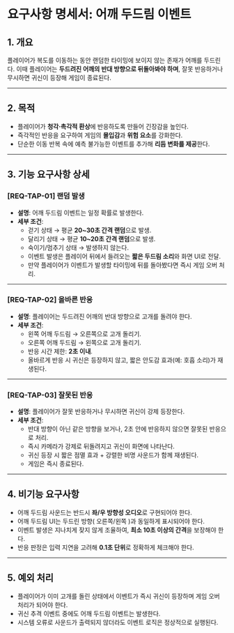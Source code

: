 # 요구사항 명세서: 어깨 두드림 이벤트

## 1. 개요

플레이어가 복도를 이동하는 동안 랜덤한 타이밍에 보이지 않는 존재가 어깨를 두드린다. 이때 플레이어는 **두드려진 어깨의 반대 방향으로 뒤돌아봐야 하며**, 잘못 반응하거나 무시하면 귀신이 등장해 게임이 종료된다.

---

## 2. 목적

- 플레이어가 **청각·촉각적 환상**에 반응하도록 만들어 긴장감을 높인다.
- 즉각적인 반응을 요구하여 게임의 **몰입감**과 **위험 요소**를 강화한다.
- 단순한 이동 반복 속에 예측 불가능한 이벤트를 추가해 **리듬 변화를 제공**한다.

---

## 3. 기능 요구사항 상세

### [REQ-TAP-01] 랜덤 발생

- **설명**: 어깨 두드림 이벤트는 일정 확률로 발생한다.
- **세부 조건**:
    - 걷기 상태 → 평균 **20~30초 간격 랜덤**으로 발생.
    - 달리기 상태 → 평균 **10~20초 간격 랜덤**으로 발생.
    - 숙이기/멈추기 상태 → 발생하지 않는다.
    - 이벤트 발생은 플레이어 뒤에서 들려오는 **짧은 두드림 소리**와 화면 UI로 전달.
    - 만약 플레이어가 이벤트가 발생할 타이밍에 뒤를 돌아봤다면 즉시 게임 오버 처리.

---

### [REQ-TAP-02] 올바른 반응

- **설명**: 플레이어는 두드려진 어깨의 반대 방향으로 고개를 돌려야 한다.
- **세부 조건**:
    - 왼쪽 어깨 두드림 → 오른쪽으로 고개 돌리기.
    - 오른쪽 어깨 두드림 → 왼쪽으로 고개 돌리기.
    - 반응 시간 제한: **2초 이내**.
    - 올바르게 반응 시 귀신은 등장하지 않고, 짧은 안도감 효과(예: 호흡 소리)가 재생된다.

---

### [REQ-TAP-03] 잘못된 반응

- **설명**: 플레이어가 잘못 반응하거나 무시하면 귀신이 강제 등장한다.
- **세부 조건**:
    - 반대 방향이 아닌 같은 방향을 보거나, 2초 안에 반응하지 않으면 잘못된 반응으로 처리.
    - 즉시 카메라가 강제로 뒤돌려지고 귀신이 화면에 나타난다.
    - 귀신 등장 시 짧은 점멸 효과 + 강렬한 비명 사운드가 함께 재생된다.
    - 게임은 즉시 종료된다.

---

## 4. 비기능 요구사항

- 어깨 두드림 사운드는 반드시 **좌/우 방향성 오디오**로 구현되어야 한다.
- 어깨 두드림 UI는 두드린 방향( 오른쪽/왼쪽 )과 동일하게 표시되어야 한다.
- 이벤트 발생은 지나치게 잦지 않게 조율하여, **최소 10초 이상의 간격**을 보장해야 한다.
- 반응 판정은 입력 지연을 고려해 **0.1초 단위**로 정확하게 체크해야 한다.

---

## 5. 예외 처리

- 플레이어가 이미 고개를 돌린 상태에서 이벤트가 즉시 귀신이 등장하며 게임 오버 처리가 되어야 한다.
- 귀신 추격 이벤트 중에도 어깨 두드림 이벤트는 발생한다.
- 시스템 오류로 사운드가 출력되지 않더라도 이벤트 로직은 정상적으로 실행된다.
